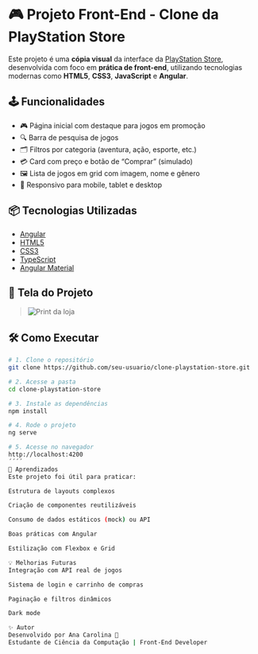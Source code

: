 # 🎮 Projeto Front-End - Clone da PlayStation Store

Este projeto é uma **cópia visual** da interface da [PlayStation Store](https://store.playstation.com/), desenvolvida com foco em **prática de front-end**, utilizando tecnologias modernas como **HTML5**, **CSS3**, **JavaScript** e **Angular**.

## 🕹️ Funcionalidades

- 🎮 Página inicial com destaque para jogos em promoção
- 🔍 Barra de pesquisa de jogos
- 🗂️ Filtros por categoria (aventura, ação, esporte, etc.)
- 💳 Card com preço e botão de “Comprar” (simulado)
- 🖼️ Lista de jogos em grid com imagem, nome e gênero
- 📱 Responsivo para mobile, tablet e desktop

## 📦 Tecnologias Utilizadas

- [Angular](https://angular.io/)
- [HTML5](https://developer.mozilla.org/pt-BR/docs/Web/HTML)
- [CSS3](https://developer.mozilla.org/pt-BR/docs/Web/CSS)
- [TypeScript](https://www.typescriptlang.org/)
- [Angular Material](https://material.angular.io/) 


## 📸 Tela do Projeto

> ![Print da loja](https://cdn2.steamgriddb.com/file/sgdb-cdn/logo/79cc3c5da680da18335c7f3123cced44.png)

## 🛠️ Como Executar

```bash
# 1. Clone o repositório
git clone https://github.com/seu-usuario/clone-playstation-store.git

# 2. Acesse a pasta
cd clone-playstation-store

# 3. Instale as dependências
npm install

# 4. Rode o projeto
ng serve

# 5. Acesse no navegador
http://localhost:4200
´´´´
🧠 Aprendizados
Este projeto foi útil para praticar:

Estrutura de layouts complexos

Criação de componentes reutilizáveis

Consumo de dados estáticos (mock) ou API

Boas práticas com Angular

Estilização com Flexbox e Grid

💡 Melhorias Futuras
Integração com API real de jogos

Sistema de login e carrinho de compras

Paginação e filtros dinâmicos

Dark mode

✨ Autor
Desenvolvido por Ana Carolina 💙
Estudante de Ciência da Computação | Front-End Developer
